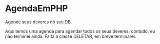 # AgendaEmPHP
Agende seus deveres no seu DB.

Aqui temos uma agenda para agendar todos os seus deveres, contudo, eu não terminei ainda. Falta a classe DELETAR, em breve terminarei.
